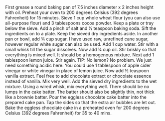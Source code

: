 First grease a round baking pan of 7.5 inches diameter x 2 inches height with oil. Preheat your oven to 200 degrees Celsius (392 degrees Fahrenheit) for 15 minutes.
Sieve 1 cup whole wheat flour (you can also use all-purpose flour) and 3 tablespoons cocoa powder. Keep a plate or tray below the sieve.
Add a pinch of salt and ½ teaspoon baking soda.
Sift the ingredients on to a plate.
Keep the sieved dry ingredients aside.
 In another pan or bowl, add ¾ cup sugar. I have used raw, unrefined cane sugar, however regular white sugar can also be used. Add 1 cup  water. 
 Stir with a small whisk till the sugar dissolves.
Now add ¼ cup oil. 
Stir briskly so that everything is mixed well.
It should be a homogenous mixture.
 Next add 1 tablespoon lemon juice. Stir again.
 TIP: No lemon? No problem. We just need something acidic here. You could use 1 tablespoon of apple cider vinegar or white vinegar in place of lemon juice.
 Now add ½ teaspoon vanilla extract. Feel free to add chocolate extract or chocolate essence instead of vanilla.
 Mix very well.
 Add the sieved dry ingredients to the wet mixture.
 Using a wired whisk, mix everything well.
 There should be no lumps in the cake batter. The batter should also be slightly thin, not thick like a brownie batter.
 Pour the eggless chocolate cake batter into the prepared cake pan.
 Tap the sides so that the extra air bubbles are let out.
  Bake the eggless chocolate cake in a preheated oven for 200 degrees Celsius (392 degrees Fahrenheit) for 35 to 40 mins.




